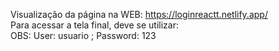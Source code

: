 Visualização da página na WEB: https://loginreactt.netlify.app/
<br>
Para acessar a tela final, deve se utilizar:
<br>
OBS: User: usuario ; Password: 123 
